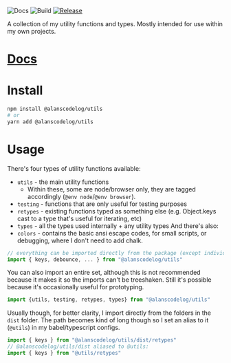 ![Docs](https://github.com/alanscodelog/my-utils/workflows/Docs/badge.svg)
![Build](https://github.com/alanscodelog/my-utils/workflows/Build/badge.svg)
[![Release](https://github.com/alanscodelog/my-utils/workflows/Release/badge.svg)](https://www.npmjs.com/package/@alanscodelog/utils)

A collection of my utility functions and types. Mostly intended for use within my own projects.

# [Docs](https://alanscodelog.github.io/my-utils)

# Install

```bash
npm install @alanscodelog/utils
# or
yarn add @alanscodelog/utils
```

# Usage

There's four types of utility functions available:
- `utils` - the main utility functions
	- Within these, some are node/browser only, they are tagged accordingly (`@env node`/`@env browser`).
- `testing` - functions that are only useful for testing purposes
- `retypes` - existing functions typed as something else (e.g. Object.keys cast to a type that's useful for iterating, etc)
- `types` - all the types used internally + any utility types
And there's also:
- `colors` - contains the basic ansi escape codes, for small scripts, or debugging, where I don't need to add chalk.

```ts
// everything can be imported directly from the package (except individual colors)
import { keys, debounce, ... } from "@alanscodelog/utils"
```
 You can also import an entire set, although this is not recommended because it makes it so the imports can't be treeshaken. Still it's possible because it's occasionally useful for prototyping.

```ts
import {utils, testing, retypes, types} from "@alanscodelog/utils"
```

Usually though, for better clarity, I import directly from the folders in the `dist` folder. The path becomes kind of long though so I set an alias to it (`@utils`) in my babel/typescript configs.

```ts
import { keys } from "@alanscodelog/utils/dist/retypes"
// @alanscodelog/utils/dist aliased to @utils:
import { keys } from "@utils/retypes"
```
